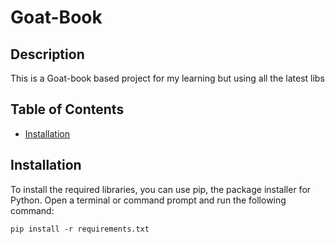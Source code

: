 # Goat-Book

## Description

This is a Goat-book based project for my learning but using all the latest libs

## Table of Contents

- [Installation](#installation)

## Installation

To install the required libraries, you can use pip, the package installer for Python. Open a terminal or command prompt and run the following command:

```
pip install -r requirements.txt
```
